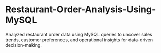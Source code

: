 # Restaurant-Order-Analysis-Using-MySQL
Analyzed restaurant order data using MySQL queries to uncover sales trends, customer preferences, and operational insights for data-driven decision-making.
